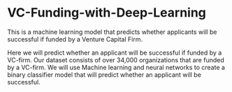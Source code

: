 # VC-Funding-with-Deep-Learning
This is a machine learning model that predicts whether applicants will be successful if funded by a Venture Capital Firm.


Here we will predict whether an applicant will be successful if funded by a VC-firm.
Our dataset consists of over 34,000 organizations that are funded by a VC-firm. We will use Machine learning and neural networks to create a binary classifier model that will predict whether an applicant will be successful.
